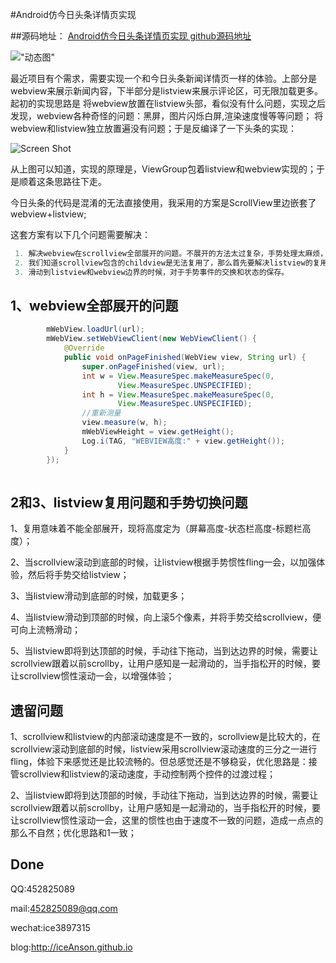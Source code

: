 #Android仿今日头条详情页实现

##源码地址：
 [Android仿今日头条详情页实现 github源码地址](https://github.com/iceAnson/NewsDetail) 
 
 !["动态图"](https://www.diycode.cc/topics/589)

最近项目有个需求，需要实现一个和今日头条新闻详情页一样的体验。上部分是webview来展示新闻内容，下半部分是listview来展示评论区，可无限加载更多。
起初的实现思路是 将webview放置在listview头部，看似没有什么问题，实现之后发现，webview各种奇怪的问题：黑屏，图片闪烁白屏,渲染速度慢等等问题；
将webview和listview独立放置遍没有问题；于是反编译了一下头条的实现：

![Screen Shot](http://okttsxi3s.bkt.clouddn.com/toutiao1.png)

从上图可以知道，实现的原理是，ViewGroup包着listview和webview实现的；于是顺着这条思路往下走。

今日头条的代码是混淆的无法直接使用，我采用的方案是ScrollView里边嵌套了webview+listview;

这套方案有以下几个问题需要解决：

```java
 1. 解决webview在scrollview全部展开的问题。不展开的方法太过复杂，手势处理太麻烦，这里采用展开的形式
 2. 我们知道scrollview包含的childview是无法复用了，那么首先要解决listview的复用问题；
 3. 滑动到listview和webview边界的时候，对于手势事件的交换和状态的保存。

``` 

## 1、webview全部展开的问题

```java
		mWebView.loadUrl(url);
        mWebView.setWebViewClient(new WebViewClient() {
            @Override
            public void onPageFinished(WebView view, String url) {
                super.onPageFinished(view, url);
                int w = View.MeasureSpec.makeMeasureSpec(0,
                        View.MeasureSpec.UNSPECIFIED);
                int h = View.MeasureSpec.makeMeasureSpec(0,
                        View.MeasureSpec.UNSPECIFIED);
                //重新测量
                view.measure(w, h);
                mWebViewHeight = view.getHeight();
                Log.i(TAG, "WEBVIEW高度:" + view.getHeight());
            }
        });
        
```

## 2和3、listview复用问题和手势切换问题

1、复用意味着不能全部展开，现将高度定为（屏幕高度-状态栏高度-标题栏高度）；

2、当scrollview滚动到底部的时候，让listview根据手势惯性fling一会，以加强体验，然后将手势交给listview；

3、当listview滑动到底部的时候，加载更多；

4、当listview滑动到顶部的时候，向上滚5个像素，并将手势交给scrollview，便可向上流畅滑动；

5、当listview即将到达顶部的时候，手动往下拖动，当到达边界的时候，需要让scrollview跟着以前scrollby，让用户感知是一起滑动的，当手指松开的时候，要让scrollview惯性滚动一会，以增强体验；

## 遗留问题
1、scrollview和listview的内部滚动速度是不一致的，scrollview是比较大的，在scrollview滚动到底部的时候，listview采用scrollview滚动速度的三分之一进行fling，体验下来感觉还是比较流畅的。但总感觉还是不够稳妥，优化思路是：接管scrollview和listview的滚动速度，手动控制两个控件的过渡过程；

2、当listview即将到达顶部的时候，手动往下拖动，当到达边界的时候，需要让scrollview跟着以前scrollby，让用户感知是一起滑动的，当手指松开的时候，要让scrollview惯性滚动一会，这里的惯性也由于速度不一致的问题，造成一点点的那么不自然；优化思路和1一致；


Done
----------
QQ:452825089

mail:452825089@qq.com

wechat:ice3897315

blog:http://iceAnson.github.io







